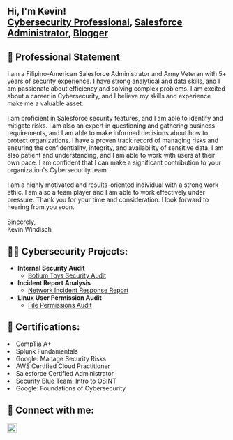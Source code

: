 <h2>Hi, I'm Kevin! <br/><a href="https://www.linkedin.com/in/salesforcekevin/">Cybersecurity Professional</a>,  <a href="https://trailblazer.me/id/kwindisch">Salesforce Administrator</a>,  <a href="https://medium.com/@SalesforceKevin">Blogger</a></h2>

<p align="center"><h2> 🪪 Professional Statement</h2></p>

I am a Filipino-American Salesforce Administrator and Army Veteran with 5+ years of security experience. I have strong analytical and data skills, and I am passionate about efficiency and solving complex problems. I am excited about a career in Cybersecurity, and I believe my skills and experience make me a valuable asset.<br/>
<br/>
I am proficient in Salesforce security features, and I am able to identify and mitigate risks. I am also an expert in questioning and gathering business requirements, and I am able to make informed decisions about how to protect organizations. I have a proven track record of managing risks and ensuring the confidentiality, integrity, and availability of sensitive data. I am also patient and understanding, and I am able to work with users at their own pace. I am confident that I can make a significant contribution to your organization's Cybersecurity team.<br/>
<br/>
I am a highly motivated and results-oriented individual with a strong work ethic. I am also a team player and I am able to work effectively under pressure. Thank you for your time and consideration. I look forward to hearing from you soon.<br/>
<br/>
Sincerely,<br/>
Kevin Windisch


<h2>👨‍💻 Cybersecurity Projects:</h2>

- <b>Internal Security Audit</b>
  - [Botium Toys Security Audit](https://github.com/ktwindisch/InternalSecurityAudit)
- <b>Incident Report Analysis</b>
  - [Network Incident Response Report](https://github.com/ktwindisch/NIST-CFS-IncidentReport)
- <b>Linux User Permission Audit</b>
  - [File Permissions Audit](https://github.com/ktwindisch/LinuxUserPermissionAudit)

<h2>🧾 Certifications:</h2>
<li>CompTia A+</li><b></b>
<li>Splunk Fundamentals</li><b></b>
<li>Google: Manage Security Risks</li><b></b>
<li>AWS Certified Cloud Practitioner</li><b></b>
<li>Salesforce Certified Administrator</li><b></b>
<li>Security Blue Team: Intro to OSINT</li><b></b>
<li>Google: Foundations of Cybersecurity</li><b></b>

<h2> 🤳 Connect with me:</h2>

[<img align="left" alt="KevinWindisch | LinkedIn" width="22px" src="https://cdn.jsdelivr.net/npm/simple-icons@v3/icons/linkedin.svg" />][linkedin]

[linkedin]: https://linkedin.com/in/salesforcekevin

<!--
**ktwindisch/ktwindisch** is a ✨ _special_ ✨ repository because its `README.md` (this file) appears on your GitHub profile.

Here are some ideas to get you started:

- 🔭 I’m currently working on ...
- 🌱 I’m currently learning ...
- 👯 I’m looking to collaborate on ...
- 🤔 I’m looking for help with ...
- 💬 Ask me about ...
- 📫 How to reach me: ...
- 😄 Pronouns: ...
- ⚡ Fun fact: ...
-->
